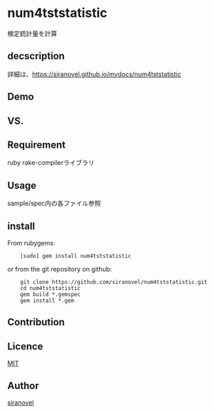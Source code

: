 num4tststatistic
================
検定統計量を計算

## decscription ##

詳細は、https://siranovel.github.io/mydocs/num4tststatistic  

## Demo ##

## VS. ##

## Requirement ##
ruby rake-compilerライブラリ

## Usage ##

sample/spec内の各ファイル参照

## install ##

From rubygems:  
~~~
    [sudo] gem install num4tststatistic
~~~

or from the git repository on github:  
~~~
    git clone https://github.com/siranovel/num4tststatistic.git  
    cd num4tststatistic  
    gem build *.gemspec
    gem install *.gem
~~~

## Contribution ##

## Licence ##
[MIT](LICENSE)

## Author ##

[siranovel](https://github.com/siranovel)
